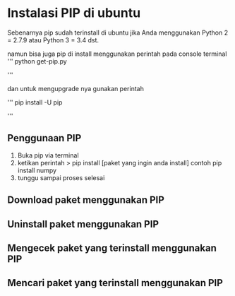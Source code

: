 # **Instalasi PIP di ubuntu**
Sebenarnya pip sudah terinstall di ubuntu jika Anda menggunakan 
Python 2 = 2.7.9 atau Python 3 = 3.4 dst.

namun bisa juga pip di install menggunakan perintah pada console terminal
'''
python get-pip.py

'''

dan untuk mengupgrade nya gunakan perintah

'''
pip install -U pip

'''

## Penggunaan PIP ##

1. Buka pip via terminal
2. ketikan perintah > pip install [paket yang ingin anda install] contoh pip install numpy
3. tunggu sampai proses selesai

## Download paket menggunakan PIP ##

## Uninstall paket menggunakan PIP ##

## Mengecek paket yang terinstall menggunakan PIP ##

## Mencari paket yang terinstall menggunakan PIP ##
